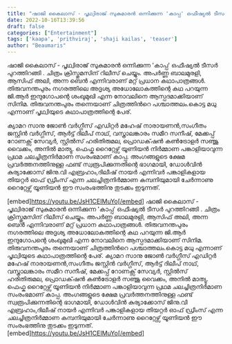```yaml
---
title: "ഷാജി കൈലാസ് - പൃഥ്വിരാജ് സുകുമാരൻ ഒന്നിക്കുന്ന 'കാപ്പ' ഒഫീഷ്യൽ ടീസർ പുറത്തിറങ്ങി"
date: 2022-10-16T13:39:56
draft: false
categories: ["Entertainment"]
tags: ['kaapa', 'prithviraj', 'shaji kailas', 'teaser']
author: "Beaumaris"
---
```


ഷാജി കൈലാസ് - പൃഥ്വിരാജ് സുകുമാരൻ ഒന്നിക്കുന്ന 'കാപ്പ' ഒഫീഷ്യൽ ടീസർ പുറത്തിറങ്ങി . ചിത്രം ക്രിസ്തുമസിന് റിലീസ് ചെയ്യും. അപർണ്ണ ബാലമുരളി, ആസിഫ് അലി, അന്ന ബെൻ എന്നിവരാണ് മറ്റ് പ്രധാന കഥാപാത്രങ്ങൾ. തിരുവനന്തപുരം നഗരത്തിലെ അദൃശ്യ അധോലോകത്തിന്റെ കഥ പറയുന്ന ജി.ആര്‍ ഇന്ദുഗോപന്റെ ശംഖുമുഖി എന്ന നോവലിനെ ആസ്പദമാക്കിയാണ് സിനിമ. തിരുവനന്തപുരം തന്നെയാണ് ചിത്രത്തിന്‍റെ പശ്ചാത്തലം.കൊട്ട മധു എന്നാണ് പൃഥ്വിയുടെ കഥാപാത്രത്തിന്റെ പേര്.

ക്യാമറ സാനു ജോൺ വർഗ്ഗീസ് എഡിറ്റർ മഹേഷ് നാരായണൻ,സംഗീതം ജസ്റ്റിൻ വർഗ്ഗീസ്, ആർട്ട് ദിലീപ് നാഥ്, വസ്ത്രാലങ്കാരം സമീറ സനീഷ്, മേക്കപ്പ് റോണക്സ് സേവ്യർ, സ്റ്റിൽസ് ഹരിതിരുമല, പ്രൊഡക്‌ഷൻ കൺട്രോളർ സഞ്ജൂ വൈക്കം, അനിൽ മാത്യു. ഫെഫ്ക റൈറ്റേഴ്സ് യൂണിയൻ നിർമ്മാണ പങ്കാളിയാവുന്ന പ്രഥമ ചലച്ചിത്രനിർമാണ സംരംഭമാണ് കാപ്പ. അംഗങ്ങളുടെ ക്ഷേമ പ്രവർത്തനത്തിനുള്ള ഫണ്ട് സ്വരൂപിക്കുന്നതിന്റെ ഭാഗമായി, ഡോൾവിൻ കുര്യാക്കോസ് ജിനു.വി എബ്രഹാം,ദിലീഷ് നായർ എന്നിവർ പങ്കാളികളായ തിയറ്റർ ഓഫ് ഡ്രീംസ് എന്ന ചലച്ചിത്രനിർമ്മാണ കമ്പനിയുമായി ചേർന്നാണു റൈറ്റേഴ്സ് യൂണിയൻ ഈ സംരംഭത്തിനു തുടക്കം ഇടുന്നത്.

[embed]https://youtu.be/JsH1CEIMuYo[/embed]
ഷാജി കൈലാസ് - പൃഥ്വിരാജ് സുകുമാരൻ ഒന്നിക്കുന്ന 'കാപ്പ' ഒഫീഷ്യൽ ടീസർ പുറത്തിറങ്ങി . ചിത്രം ക്രിസ്തുമസിന് റിലീസ് ചെയ്യും. അപർണ്ണ ബാലമുരളി, ആസിഫ് അലി, അന്ന ബെൻ എന്നിവരാണ് മറ്റ് പ്രധാന കഥാപാത്രങ്ങൾ. തിരുവനന്തപുരം നഗരത്തിലെ അദൃശ്യ അധോലോകത്തിന്റെ കഥ പറയുന്ന ജി.ആര്‍ ഇന്ദുഗോപന്റെ ശംഖുമുഖി എന്ന നോവലിനെ ആസ്പദമാക്കിയാണ് സിനിമ. തിരുവനന്തപുരം തന്നെയാണ് ചിത്രത്തിന്‍റെ പശ്ചാത്തലം.കൊട്ട മധു എന്നാണ് പൃഥ്വിയുടെ കഥാപാത്രത്തിന്റെ പേര്. ക്യാമറ സാനു ജോൺ വർഗ്ഗീസ് എഡിറ്റർ മഹേഷ് നാരായണൻ,സംഗീതം ജസ്റ്റിൻ വർഗ്ഗീസ്, ആർട്ട് ദിലീപ് നാഥ്, വസ്ത്രാലങ്കാരം സമീറ സനീഷ്, മേക്കപ്പ് റോണക്സ് സേവ്യർ, സ്റ്റിൽസ് ഹരിതിരുമല, പ്രൊഡക്‌ഷൻ കൺട്രോളർ സഞ്ജൂ വൈക്കം, അനിൽ മാത്യു. ഫെഫ്ക റൈറ്റേഴ്സ് യൂണിയൻ നിർമ്മാണ പങ്കാളിയാവുന്ന പ്രഥമ ചലച്ചിത്രനിർമാണ സംരംഭമാണ് കാപ്പ. അംഗങ്ങളുടെ ക്ഷേമ പ്രവർത്തനത്തിനുള്ള ഫണ്ട് സ്വരൂപിക്കുന്നതിന്റെ ഭാഗമായി, ഡോൾവിൻ കുര്യാക്കോസ് ജിനു.വി എബ്രഹാം,ദിലീഷ് നായർ എന്നിവർ പങ്കാളികളായ തിയറ്റർ ഓഫ് ഡ്രീംസ് എന്ന ചലച്ചിത്രനിർമ്മാണ കമ്പനിയുമായി ചേർന്നാണു റൈറ്റേഴ്സ് യൂണിയൻ ഈ സംരംഭത്തിനു തുടക്കം ഇടുന്നത്. [embed]https://youtu.be/JsH1CEIMuYo[/embed]
